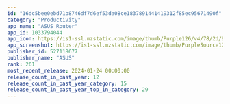 ```yaml
---
id: "16dc5bee0ebd71b8746df7d6ef53da08ce1837891441419312f85ec95671490f"
category: "Productivity"
app_name: "ASUS Router"
app_id: 1033794044
app_icon: https://is1-ssl.mzstatic.com/image/thumb/Purple126/v4/78/2d/90/782d9047-cc7a-1feb-7954-157540a0297c/AppIconRouter-0-0-1x_U007emarketing-0-7-0-0-85-220.png/1024x1024bb.png
app_screenshot: https://is1-ssl.mzstatic.com/image/thumb/PurpleSource125/v4/4c/39/13/4c39131d-a1e4-9f69-af4b-5bf80cb01d3b/167fb2c6-fb7e-47d5-bea5-8433e94d230b_iphone_6.501.jpg/1242x2688bb.png
publisher_id: 527118677
publisher_name: "ASUS"
rank: 261
most_recent_release: 2024-01-24 00:00:00
release_count_in_past_year: 12
release_count_in_past_year_category: 15
release_count_in_past_year_top_in_category: 29
---
```

